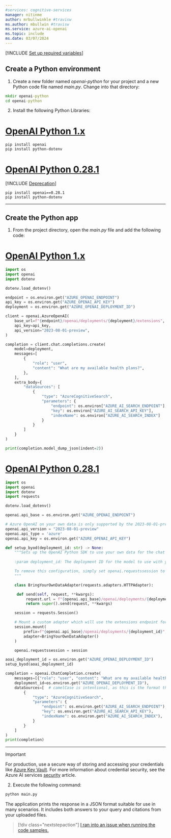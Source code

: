 ```yaml
---
#services: cognitive-services
manager: nitinme
author: mrbullwinkle #travisw
ms.author: mbullwin #travisw
ms.service: azure-ai-openai
ms.topic: include
ms.date: 03/07/2024
---
```


[!INCLUDE [Set up required variables](./use-your-data-common-variables.md)]

## Create a Python environment

1. Create a new folder named *openai-python* for your project and a new Python code file named *main.py*. Change into that directory:

```cmd
mkdir openai-python
cd openai-python
```

2. Install the following Python Libraries:

# [OpenAI Python 1.x](#tab/python-new)

```console
pip install openai
pip install python-dotenv
```

# [OpenAI Python 0.28.1](#tab/python)

[!INCLUDE [Deprecation](../includes/deprecation.md)]

```console
pip install openai==0.28.1
pip install python-dotenv
```

---
  
## Create the Python app

1. From the project directory, open the *main.py* file and add the following code:

# [OpenAI Python 1.x](#tab/python-new)

```python
import os
import openai
import dotenv

dotenv.load_dotenv()

endpoint = os.environ.get("AZURE_OPENAI_ENDPOINT")
api_key = os.environ.get("AZURE_OPENAI_API_KEY")
deployment = os.environ.get("AZURE_OPENAI_DEPLOYMENT_ID")

client = openai.AzureOpenAI(
    base_url=f"{endpoint}/openai/deployments/{deployment}/extensions",
    api_key=api_key,
    api_version="2023-08-01-preview",
)

completion = client.chat.completions.create(
    model=deployment,
    messages=[
        {
            "role": "user",
            "content": "What are my available health plans?",
        },
    ],
    extra_body={
        "dataSources": [
            {
                "type": "AzureCognitiveSearch",
                "parameters": {
                    "endpoint": os.environ["AZURE_AI_SEARCH_ENDPOINT"],
                    "key": os.environ["AZURE_AI_SEARCH_API_KEY"],
                    "indexName": os.environ["AZURE_AI_SEARCH_INDEX"]
                }
            }
        ]
    }
)

print(completion.model_dump_json(indent=2))
```

# [OpenAI Python 0.28.1](#tab/python)

   ```python
   import os
   import openai
   import dotenv
   import requests

   dotenv.load_dotenv()

   openai.api_base = os.environ.get("AZURE_OPENAI_ENDPOINT")

   # Azure OpenAI on your own data is only supported by the 2023-08-01-preview API version
   openai.api_version = "2023-08-01-preview"
   openai.api_type = 'azure'
   openai.api_key = os.environ.get("AZURE_OPENAI_API_KEY")

   def setup_byod(deployment_id: str) -> None:
       """Sets up the OpenAI Python SDK to use your own data for the chat endpoint.
    
       :param deployment_id: The deployment ID for the model to use with your own data.

       To remove this configuration, simply set openai.requestssession to None.
       """

       class BringYourOwnDataAdapter(requests.adapters.HTTPAdapter):

        def send(self, request, **kwargs):
            request.url = f"{openai.api_base}/openai/deployments/{deployment_id}/extensions/chat/completions?api-version={openai.api_version}"
            return super().send(request, **kwargs)

       session = requests.Session()

       # Mount a custom adapter which will use the extensions endpoint for any call using the given `deployment_id`
       session.mount(
           prefix=f"{openai.api_base}/openai/deployments/{deployment_id}",
           adapter=BringYourOwnDataAdapter()
       )

       openai.requestssession = session

   aoai_deployment_id = os.environ.get("AZURE_OPENAI_DEPLOYMENT_ID")
   setup_byod(aoai_deployment_id)

   completion = openai.ChatCompletion.create(
       messages=[{"role": "user", "content": "What are my available health plans?"}],
       deployment_id=os.environ.get("AZURE_OPENAI_DEPLOYMENT_ID"),
       dataSources=[  # camelCase is intentional, as this is the format the API expects
           {
               "type": "AzureCognitiveSearch",
               "parameters": {
                   "endpoint": os.environ.get("AZURE_AI_SEARCH_ENDPOINT"),
                   "key": os.environ.get("AZURE_AI_SEARCH_API_KEY"),
                   "indexName": os.environ.get("AZURE_AI_SEARCH_INDEX"),
               }
           }
       ]
   )
   print(completion)
   ```

---

> [!IMPORTANT]
> For production, use a secure way of storing and accessing your credentials like [Azure Key Vault](../../../key-vault/general/overview.md). For more information about credential security, see the Azure AI services [security](../../security-features.md) article.

2. Execute the following command:

```cmd
python main.py
```

The application prints the response in a JSON format suitable for use in many scenarios. It includes both answers to your query and citations from your uploaded files.

> [!div class="nextstepaction"]
> [I ran into an issue when running the code samples.](https://microsoft.qualtrics.com/jfe/form/SV_0Cl5zkG3CnDjq6O?PLanguage=dotnet&Pillar=AOAI&Product=ownData&Page=quickstart&Section=Create-dotnet-application)